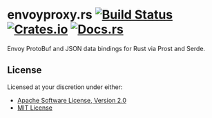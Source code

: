 # envoyproxy.rs [![Build Status][travis.svg]][travis] [![Crates.io][crate.svg]][crate] [![Docs.rs][docs.svg]][docs]

Envoy ProtoBuf and JSON data bindings for Rust via Prost and Serde.

## License

Licensed at your discretion under either:

 - [Apache Software License, Version 2.0](./LICENSE-APACHE)
 - [MIT License](./LICENSE-MIT)


 [crate]: https://crates.io/crates/envoyproxy
 [crate.svg]: https://img.shields.io/crates/v/envoyproxy.svg
 [docs]: https://docs.rs/envoyproxy/
 [docs.svg]: https://docs.rs/envoyproxy/badge.svg
 [travis]: https://travis-ci.org/naftulikay/envoyproxy.rs
 [travis.svg]: https://travis-ci.org/naftulikay/envoyproxy.rs.svg?branch=master
